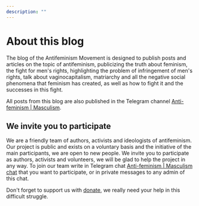 ```yaml
---
description: ""
---
```


# About this blog

The blog of the Antifeminism Movement is designed to publish posts and articles on the topic of antifeminism, publicizing the truth about feminism, the fight for men's rights, highlighting the problem of infringement of men's rights, talk about vaginocapitalism, matriarchy and all the negative social phenomena that feminism has created, as well as how to fight it and the successes in this fight.

All posts from this blog are also published in the Telegram channel [Anti-feminism&nbsp;|&nbsp;Masculism](https://t.me/antifem_battle).

## We invite you to participate

We are a friendly team of authors, activists and ideologists of antifeminism. Our project is public and exists on a voluntary basis and the initiative of the main participants, we are open to new people. We invite you to participate as authors, activists and volunteers, we will be glad to help the project in any way. To join our team write in Telegram chat [Anti-feminism&nbsp;|&nbsp;Masculism chat](https://t.me/antifem_battle_chat) that you want to participate, or in private messages to any admin of this chat.

Don't forget to support us with [donate](./donate), we really need your help in this difficult struggle.
